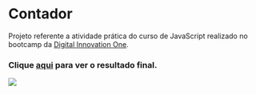 <h1>Contador</h1>

<p>Projeto referente a atividade prática do curso de JavaScript realizado no bootcamp da <a href="https://certificates.digitalinnovation.one/FFB3E3FD" target="_blank" rel="noreferrer noopener">Digital Innovation One</a>.</p>

<h3>Clique <a href="https://santoswillames.github.io/Contador/" target="_blank" rel="noreferrer noopener">aqui</a> para ver o resultado final.</h3>

<img src="./assets/img/contador.gif" />
